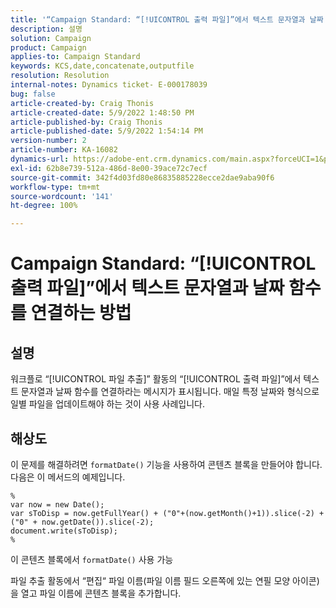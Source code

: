 ```yaml
---
title: '“Campaign Standard: “[!UICONTROL 출력 파일]”에서 텍스트 문자열과 날짜 함수를 연결하는 방법”'
description: 설명
solution: Campaign
product: Campaign
applies-to: Campaign Standard
keywords: KCS,date,concatenate,outputfile
resolution: Resolution
internal-notes: Dynamics ticket- E-000178039
bug: false
article-created-by: Craig Thonis
article-created-date: 5/9/2022 1:48:50 PM
article-published-by: Craig Thonis
article-published-date: 5/9/2022 1:54:14 PM
version-number: 2
article-number: KA-16082
dynamics-url: https://adobe-ent.crm.dynamics.com/main.aspx?forceUCI=1&pagetype=entityrecord&etn=knowledgearticle&id=abd60abc-9ecf-ec11-a7b5-00224809c196
exl-id: 62b8e739-512a-486d-8e00-39ace72c7ecf
source-git-commit: 342f4d03fd80e86835885228ecce2dae9aba90f6
workflow-type: tm+mt
source-wordcount: '141'
ht-degree: 100%

---
```


# Campaign Standard: “[!UICONTROL 출력 파일]”에서 텍스트 문자열과 날짜 함수를 연결하는 방법

## 설명


워크플로 “[!UICONTROL 파일 추출]” 활동의 “[!UICONTROL 출력 파일]”에서 텍스트 문자열과 날짜 함수를 연결하라는 메시지가 표시됩니다. 매일 특정 날짜와 형식으로 일별 파일을 업데이트해야 하는 것이 사용 사례입니다.


## 해상도


이 문제를 해결하려면 `formatDate()` 기능을 사용하여 콘텐츠 블록을 만들어야 합니다. 다음은 이 메서드의 예제입니다.

```
%
var now = new Date();
var sToDisp = now.getFullYear() + ("0"+(now.getMonth()+1)).slice(-2) + ("0" + now.getDate()).slice(-2);
document.write(sToDisp);
%
```

이 콘텐츠 블록에서 `formatDate()` 사용 가능

파일 추출 활동에서 “편집“ 파일 이름(파일 이름 필드 오른쪽에 있는 연필 모양 아이콘)을 열고 파일 이름에 콘텐츠 블록을 추가합니다.
